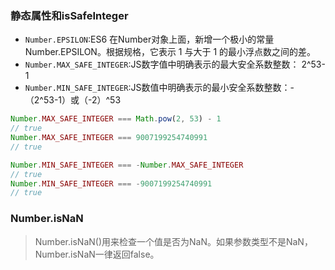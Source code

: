 ### 静态属性和isSafeInteger

- `Number.EPSILON`:ES6 在Number对象上面，新增一个极小的常量Number.EPSILON。根据规格，它表示 1 与大于 1 的最小浮点数之间的差。
- `Number.MAX_SAFE_INTEGER`:JS数字值中明确表示的最大安全系数整数： 2^53-1
- `Number.MIN_SAFE_INTEGER`:JS数值中明确表示的最小安全系数整数：-（2^53-1）或（-2）^53

```javascript
Number.MAX_SAFE_INTEGER === Math.pow(2, 53) - 1
// true
Number.MAX_SAFE_INTEGER === 9007199254740991
// true

Number.MIN_SAFE_INTEGER === -Number.MAX_SAFE_INTEGER
// true
Number.MIN_SAFE_INTEGER === -9007199254740991
// true
```

### Number.isNaN

> Number.isNaN()用来检查一个值是否为NaN。如果参数类型不是NaN，Number.isNaN一律返回false。
